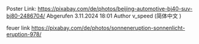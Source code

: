 Poster Link: https://pixabay.com/de/photos/beijing-automotive-bj40-suv-bj80-2486704/ Abgerufen 3.11.2024 18:01 Author v_speed (简体中文
)

feuer link
https://pixabay.com/de/photos/sonneneruption-sonnenlicht-eruption-978/